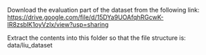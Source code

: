 Download the evaluation part of the dataset from the following link:
https://drive.google.com/file/d/15DYa9UOAfqhRGcwK-IR8zsblK1oyVzlx/view?usp=sharing

Extract the contents into this folder so that the file structure is:
data/liu_dataset